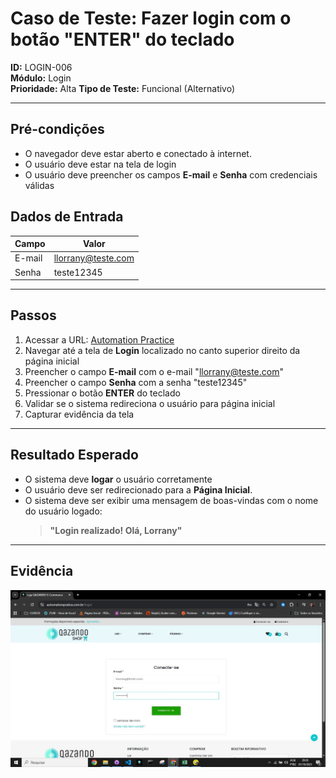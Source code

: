 # Caso de Teste: Fazer login com o botão "ENTER" do teclado

**ID:** LOGIN-006  
**Módulo:** Login  
**Prioridade:** Alta 
**Tipo de Teste:** Funcional (Alternativo)  

---

## Pré-condições
- O navegador deve estar aberto e conectado à internet.  
- O usuário deve estar na tela de login
- O usuário deve preencher os campos **E-mail** e **Senha** com credenciais válidas

## Dados de Entrada
| Campo  | Valor           |
|--------|-----------------|
| E-mail | llorrany@teste.com |
| Senha  | teste12345 |

---

## Passos
1. Acessar a URL: [Automation Practice](https://www.automationpratice.com.br/)  
2. Navegar até a tela de **Login** localizado no canto superior direito da página inicial 
3. Preencher o campo **E-mail** com o e-mail "llorrany@teste.com"
4. Preencher o campo **Senha** com a senha "teste12345"
5. Pressionar o botão **ENTER** do teclado  
6. Validar se o sistema redireciona o usuário para página inicial
7. Capturar evidência da tela

---

## Resultado Esperado
- O sistema deve **logar** o usuário corretamente  
- O usuário deve ser redirecionado para a **Página Inicial**.  
- O sistema deve ser exibir uma mensagem de boas-vindas com o nome do usuário logado:  
  > **"Login realizado! Olá, Lorrany"** 

---

## Evidência
![Erro! login usando o botão enter](/3_Evidências/2_Login/LOGIN-006_Fazer_login_usando_o_botão_enter.JPG)
